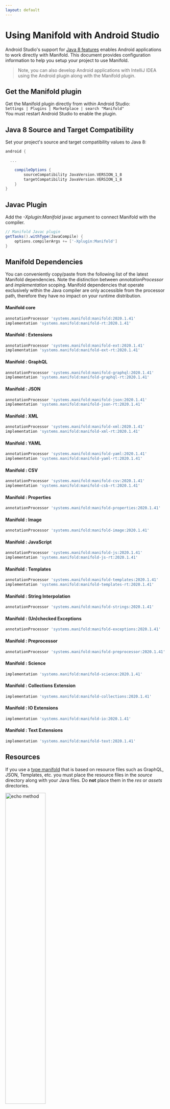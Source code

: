 ```yaml
---
layout: default
---
```


# Using Manifold with Android Studio

Android Studio's support for [Java 8 features](https://developer.android.com/studio/write/java8-support.html) enables
Android applications to work directly with Manifold. This document provides configuration information to help you setup
your project to use Manifold.

>Note, you can also develop Android applications with IntelliJ IDEA using the Android plugin along with the Manifold
>plugin. 

## Get the Manifold plugin
Get the Manifold plugin directly from within Android Studio:
<br>
`Settings | Plugins | Marketplace | search "Manifold"`
<br>
You must restart Android Studio to enable the plugin. 
 
## Java 8 Source and Target Compatibility 
Set your project's source and target compatibility values to Java 8:

```groovy
android {

  ...

    compileOptions {
        sourceCompatibility JavaVersion.VERSION_1_8
        targetCompatibility JavaVersion.VERSION_1_8
    }
}
```

## Javac Plugin
Add the *-Xplugin:Manifold* javac argument to connect Manifold with the compiler.

```groovy
// Manifold Javac plugin
getTasks().withType(JavaCompile) {
    options.compilerArgs += ['-Xplugin:Manifold']
}
```    

## Manifold Dependencies
You can conveniently copy/paste from the following list of the latest Manifold dependencies. Note the distinction
between *annotationProcessor* and *implementation* scoping. Manifold dependencies that operate exclusively within the
Java compiler are only accessible from the processor path, therefore they have no impact on your runtime distribution.

#### Manifold core
```groovy
annotationProcessor 'systems.manifold:manifold:2020.1.41'
implementation 'systems.manifold:manifold-rt:2020.1.41'
```
#### Manifold : Extensions
```groovy
annotationProcessor 'systems.manifold:manifold-ext:2020.1.41'
implementation 'systems.manifold:manifold-ext-rt:2020.1.41'
```
#### Manifold : GraphQL
```groovy
annotationProcessor 'systems.manifold:manifold-graphql:2020.1.41'
implementation 'systems.manifold:manifold-graphql-rt:2020.1.41'
```
#### Manifold : JSON
```groovy
annotationProcessor 'systems.manifold:manifold-json:2020.1.41'
implementation 'systems.manifold:manifold-json-rt:2020.1.41'
```
#### Manifold : XML
```groovy
annotationProcessor 'systems.manifold:manifold-xml:2020.1.41'
implementation 'systems.manifold:manifold-xml-rt:2020.1.41'
```
#### Manifold : YAML
```groovy
annotationProcessor 'systems.manifold:manifold-yaml:2020.1.41'
implementation 'systems.manifold:manifold-yaml-rt:2020.1.41'
```
#### Manifold : CSV
```groovy
annotationProcessor 'systems.manifold:manifold-csv:2020.1.41'
implementation 'systems.manifold:manifold-csb-rt:2020.1.41'
```
#### Manifold : Properties
```groovy
annotationProcessor 'systems.manifold:manifold-properties:2020.1.41'
```
#### Manifold : Image
```groovy
annotationProcessor 'systems.manifold:manifold-image:2020.1.41'
```
#### Manifold : JavaScript
```groovy
annotationProcessor 'systems.manifold:manifold-js:2020.1.41'
implementation 'systems.manifold:manifold-js-rt:2020.1.41'
```
#### Manifold : Templates
```groovy
annotationProcessor 'systems.manifold:manifold-templates:2020.1.41'
implementation 'systems.manifold:manifold-templates-rt:2020.1.41'
```
#### Manifold : String Interpolation
```groovy
annotationProcessor 'systems.manifold:manifold-strings:2020.1.41'
```
#### Manifold : (Un)checked Exceptions
```groovy
annotationProcessor 'systems.manifold:manifold-exceptions:2020.1.41'
```
#### Manifold : Preprocessor
```groovy
annotationProcessor 'systems.manifold:manifold-preprocessor:2020.1.41'
```
#### Manifold : Science
```groovy
implementation 'systems.manifold:manifold-science:2020.1.41'
```
#### Manifold : Collections Extension
```groovy
implementation 'systems.manifold:manifold-collections:2020.1.41'
```
#### Manifold : IO Extensions
```groovy
implementation 'systems.manifold:manifold-io:2020.1.41'
```
#### Manifold : Text Extensions
```groovy
implementation 'systems.manifold:manifold-text:2020.1.41'
```

## Resources

If you use a [type manifold](https://github.com/manifold-systems/manifold/tree/master/manifold-core-parent/manifold#the-big-picture)
that is based on resource files such as GraphQL, JSON, Templates, etc. you must place the resource files in the 
*source* directory along with your Java files.  Do **not** place them in the *res* or *assets* directories.
 
<p><img src="http://manifold.systems/images/android_resources.png" alt="echo method" width="50%" height="50%"/></p> 


